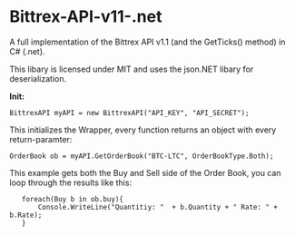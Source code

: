 # Bittrex-API-v11-.net
A full implementation of the Bittrex API v1.1 (and the GetTicks() method) in C# (.net).

This libary is licensed under MIT and uses the json.NET libary for deserialization.

**Init:**

    BittrexAPI myAPI = new BittrexAPI("API_KEY", "API_SECRET");
   
   This initializes the Wrapper, every function returns an object with every return-paramter:
   

    OrderBook ob = myAPI.GetOrderBook("BTC-LTC", OrderBookType.Both);
   
   This example gets both the Buy and Sell side of the Order Book, you can loop through the results like this:

       foreach(Buy b in ob.buy){
    	   Console.WriteLine("Quantitiy: "  + b.Quantity + " Rate: " + b.Rate);
       }
